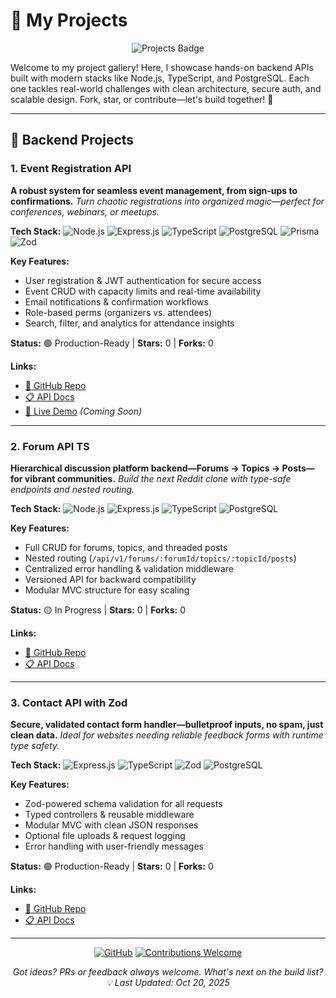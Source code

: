 # 🚀 My Projects

<div align="center">
  <img src="https://img.shields.io/badge/Projects-Active%20Development-brightgreen?style=for-the-badge&logo=git&logoColor=white" alt="Projects Badge" />
</div>

Welcome to my project gallery! Here, I showcase hands-on backend APIs built with modern stacks like Node.js, TypeScript, and PostgreSQL. Each one tackles real-world challenges with clean architecture, secure auth, and scalable design. Fork, star, or contribute—let's build together! 🌟

---

## 🔧 Backend Projects

### 1. **Event Registration API**
**A robust system for seamless event management, from sign-ups to confirmations.**
*Turn chaotic registrations into organized magic—perfect for conferences, webinars, or meetups.*

**Tech Stack:**
![Node.js](https://img.shields.io/badge/Node.js-339933?style=flat&logo=node.js&logoColor=white)
![Express.js](https://img.shields.io/badge/Express.js-000000?style=flat&logo=express&logoColor=white)
![TypeScript](https://img.shields.io/badge/TypeScript-3178C6?style=flat&logo=typescript&logoColor=white)
![PostgreSQL](https://img.shields.io/badge/PostgreSQL-336791?style=flat&logo=postgresql&logoColor=white)
![Prisma](https://img.shields.io/badge/Prisma-2D3748?style=flat&logo=prisma&logoColor=white)
![Zod](https://img.shields.io/badge/Zod-FF6B35?style=flat&logo=zod&logoColor=white)

**Key Features:**
- User registration & JWT authentication for secure access
- Event CRUD with capacity limits and real-time availability
- Email notifications & confirmation workflows
- Role-based perms (organizers vs. attendees)
- Search, filter, and analytics for attendance insights

**Status:** 🟢 Production-Ready | **Stars:** 0 | **Forks:** 0

**Links:**
- [📂 GitHub Repo](https://github.com/dvlprkaushik/event-registration-api)
- [📋 API Docs](https://github.com/dvlprkaushik/event-registration-api/blob/main/README.md)
- [🚀 Live Demo](https://event-reg-api.dvlprkaushik.dev) *(Coming Soon)*

---

### 2. **Forum API TS**
**Hierarchical discussion platform backend—Forums → Topics → Posts—for vibrant communities.**
*Build the next Reddit clone with type-safe endpoints and nested routing.*

**Tech Stack:**
![Node.js](https://img.shields.io/badge/Node.js-339933?style=flat&logo=node.js&logoColor=white)
![Express.js](https://img.shields.io/badge/Express.js-000000?style=flat&logo=express&logoColor=white)
![TypeScript](https://img.shields.io/badge/TypeScript-3178C6?style=flat&logo=typescript&logoColor=white)
![PostgreSQL](https://img.shields.io/badge/PostgreSQL-336791?style=flat&logo=postgresql&logoColor=white)

**Key Features:**
- Full CRUD for forums, topics, and threaded posts
- Nested routing (`/api/v1/forums/:forumId/topics/:topicId/posts`)
- Centralized error handling & validation middleware
- Versioned API for backward compatibility
- Modular MVC structure for easy scaling

**Status:** 🟡 In Progress | **Stars:** 0 | **Forks:** 0

**Links:**
- [📂 GitHub Repo](https://github.com/dvlprkaushik/forum-api-ts)
- [📋 API Docs](https://github.com/dvlprkaushik/forum-api-ts/blob/main/README.md)

---

### 3. **Contact API with Zod**
**Secure, validated contact form handler—bulletproof inputs, no spam, just clean data.**
*Ideal for websites needing reliable feedback forms with runtime type safety.*

**Tech Stack:**
![Express.js](https://img.shields.io/badge/Express.js-000000?style=flat&logo=express&logoColor=white)
![TypeScript](https://img.shields.io/badge/TypeScript-3178C6?style=flat&logo=typescript&logoColor=white)
![Zod](https://img.shields.io/badge/Zod-FF6B35?style=flat&logo=zod&logoColor=white)
![PostgreSQL](https://img.shields.io/badge/PostgreSQL-336791?style=flat&logo=postgresql&logoColor=white)

**Key Features:**
- Zod-powered schema validation for all requests
- Typed controllers & reusable middleware
- Modular MVC with clean JSON responses
- Optional file uploads & request logging
- Error handling with user-friendly messages

**Status:** 🟢 Production-Ready | **Stars:** 0 | **Forks:** 0

**Links:**
- [📂 GitHub Repo](https://github.com/dvlprkaushik/contact-api-zod-ts)
- [📋 API Docs](https://github.com/dvlprkaushik/contact-api-zod-ts/blob/main/README.md)

---

<div align="center">

[![GitHub](https://img.shields.io/badge/GitHub-View_All_Repos-181717?style=for-the-badge&logo=github&logoColor=white)](https://github.com/dvlprkaushik?tab=repositories)
[![Contributions Welcome](https://img.shields.io/badge/Contributions-Welcome-brightgreen?style=for-the-badge&logo=git&logoColor=white)](https://github.com/dvlprkaushik?type=fork)

*Got ideas? PRs or feedback always welcome. What's next on the build list? 💡*
*Last Updated: Oct 20, 2025*

</div>
